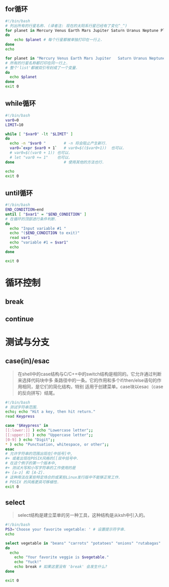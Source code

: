 ## for循环
```bash
#!/bin/bash 
# 列出所有的行星名称. (译者注: 现在的太阳系行星已经有了变化^_^) 
for planet in Mercury Venus Earth Mars Jupiter Saturn Uranus Neptune Pluto 
do 
    echo $planet # 每个行星都被单独打印在一行上. 
done 
echo 

for planet in "Mercury Venus Earth Mars Jupiter   Saturn Uranus Neptune Pluto" 
# 所有的行星名称都打印在同一行上. 
# 整个'list'都被双引号封成了一个变量. 
do 
  echo $planet 
done 
exit 0
```

## while循环
```bash
#!/bin/bash
var0=0
LIMIT=10

while [ "$var0" -lt "$LIMIT" ]
do
  echo -n "$var0 "        # -n 将会阻止产生新行.
  var0=`expr $var0 + 1`   # var0=$(($var0+1))  也可以.
  # var0=$((var0 + 1)) 也可以.
  # let "var0 += 1"    也可以.
done                      # 使用其他的方法也行.

echo
exit 0
```

## until循环
```bash
#!/bin/bash 
END_CONDITION=end
until [ "$var1" = "$END_CONDITION" ] 
# 在循环的顶部进行条件判断. 
do 
  echo "Input variable #1 " 
  echo "($END_CONDITION to exit)" 
  read var1 
  echo "variable #1 = $var1" 
  echo 
done 

exit 0
```

# 循环控制
## break
## continue

# 测试与分支
## case(in)/esac
> 在shell中的case结构与C/C++中的switch结构是相同的。它允许通过判断来选择代码块中多 条路径中的一条。它的作用和多个if/then/else语句的作用相同，是它们的简化结构，特别 适用于创建菜单。case块以esac（case的反向拼写）结尾。

```bash
#!/bin/bash 
# 测试字符串范围. 
echo; echo "Hit a key, then hit return." 
read Keypress 

case "$Keypress" in 
[[:lower:]] ) echo "Lowercase letter";; 
[[:upper:]] ) echo "Uppercase letter";; 
[0-9] ) echo "Digit";; 
* ) echo "Punctuation, whitespace, or other";; 
esac 
# 允许字符串的范围出现在[中括号]中, 
#+ 或者出现在POSIX风格的[[双中括号中. 
# 在这个例子的第一个版本中, 
#+ 测试大写和小写字符串的工作使用的是 
#+ [a-z] 和 [A-Z]. 
# 这种用法在某些特定场合的或某些Linux发行版中不能够正常工作. 
# POSIX 的风格更具可移植性. 
exit 0
```
## select
> select结构是建立菜单的另一种工具，这种结构是从ksh中引入的。

```bash
#!/bin/bash 
PS3='Choose your favorite vegetable: ' # 设置提示符字串. 
echo 

select vegetable in "beans" "carrots" "potatoes" "onions" "rutabagas" 
do 
  echo 
    echo "Your favorite veggie is $vegetable." 
    echo "Yuck!" 
    echo break # 如果这里没有 'break' 会发生什么? 
done 

exit 0
```
